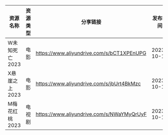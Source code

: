 | 资源名称      | 资源类型 | 分享链接                                      | 发布时间       |
| --------- | ---- | ----------------------------------------- | ---------- |
| W未知死亡2023 | 电影   | https://www.aliyundrive.com/s/bCT1XPEnUPG | 2023-10-12 |
| X悬崖之上2023 | 电影   | https://www.aliyundrive.com/s/jbUrt4BkMzc | 2023-10-12 |
| M梅花红桃2023 | 电视剧  | https://www.aliyundrive.com/s/NWaYMyQrUyF | 2023-10-12 |
